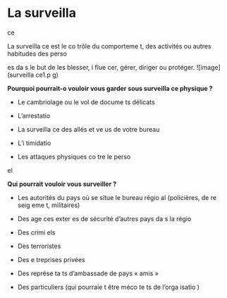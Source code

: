 [Title]: # (La surveilla
ce)
[Order]: # (11)

# La surveilla
ce

La surveilla
ce est le co
trôle du comporteme
t, des activités ou autres habitudes des perso

es da
s le but de les blesser, i
flue
cer, gérer, diriger ou protéger.
![image](surveilla
ce1.p
g)

**Pourquoi pourrait-o
 vouloir vous garder sous surveilla
ce physique ?**

* Le cambriolage ou le vol de docume
ts délicats
* L’arrestatio

* La surveilla
ce des allés et ve
us de votre bureau
* L’i
timidatio

* Les attaques physiques co
tre le perso

el

**Qui pourrait vouloir vous surveiller ?**

* Les autorités du pays où se situe le bureau régio
al (policières, de re
seig
eme
t, militaires)
* Des age
ces exter
es de sécurité d’autres pays da
s la régio

* Des crimi
els
* Des terroristes
* Des e
treprises privées
* Des représe
ta
ts d’ambassade de pays « amis »
* Des particuliers (qui pourraie
t être méco
te
ts de l’orga
isatio
)